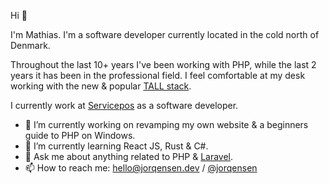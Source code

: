 Hi 👋

I'm Mathias. I'm a software developer currently located in the cold north of Denmark.

Throughout the last 10+ years I've been working with PHP, while the last 2 years it has been in the professional field. I feel comfortable at my desk working with the new & popular [TALL stack](https://tallstack.dev/).

I currently work at [Servicepos](https://servicepos.com/) as a software developer.

- 🔭 I’m currently working on revamping my own website & a beginners guide to PHP on Windows. 
- 🌱 I’m currently learning React JS, Rust & C#.
- 💬 Ask me about anything related to PHP & [Laravel](https://laravel.com).
- 📫 How to reach me: [hello@jorqensen.dev](mailto:hello@jorqensen.dev) / [@jorqensen](https://twitter.com/jorqensen)

